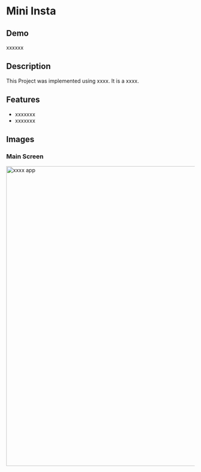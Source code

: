 # Mini Insta

## Demo
xxxxxx

## Description
This Project was implemented using xxxx. It is a xxxx.

## Features
 - xxxxxxx
 - xxxxxxx

## Images

### Main Screen
<img src="img.png" alt="xxxx app" width="800"/>